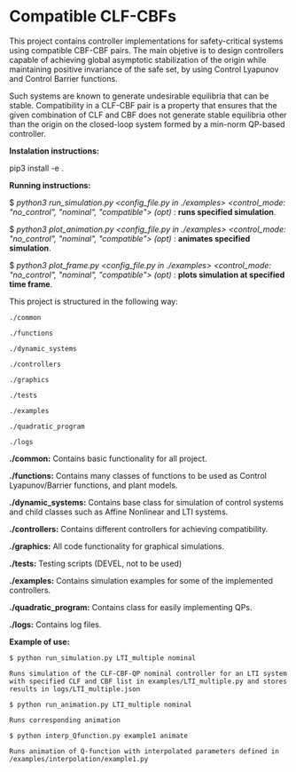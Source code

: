# Compatible CLF-CBFs

This project contains controller implementations for safety-critical systems using compatible CBF-CBF pairs.
The main objetive is to design controllers capable of achieving global asymptotic stabilization of the origin 
while maintaining positive invariance of the safe set, by using Control Lyapunov and Control Barrier functions.

Such systems are known to generate undesirable equilibria that can be stable. 
Compatibility in a CLF-CBF pair is a property that ensures that the given combination of CLF and CBF does 
not generate stable equilibria other than the origin on the closed-loop system formed by a min-norm QP-based controller.

**Instalation instructions:**

pip3 install -e .

**Running instructions:** 

$ *python3 run_simulation.py <config_file.py in ./examples> <control_mode: "no_control", "nominal", "compatible"> (opt) <starting time>*: **runs specified simulation**.

$ *python3 plot_animation.py <config_file.py in ./examples> <control_mode: "no_control", "nominal", "compatible"> (opt) <starting time>*: **animates specified simulation**.

$ *python3 plot_frame.py <config_file.py in ./examples> <control_mode: "no_control", "nominal", "compatible"> (opt) <time frame>*: **plots simulation at specified time frame**.

This project is structured in the following way:

    ./common

    ./functions
    
    ./dynamic_systems

    ./controllers

    ./graphics
    
    ./tests

    ./examples

    ./quadratic_program

    ./logs

**./common:** Contains basic functionality for all project.

**./functions:** Contains many classes of functions to be used as Control Lyapunov/Barrier functions, and plant models.

**./dynamic_systems:** Contains base class for simulation of control systems and child classes such as Affine Nonlinear and LTI systems.

**./controllers:** Contains different controllers for achieving compatibility.

**./graphics:** All code functionality for graphical simulations.

**./tests:** Testing scripts (DEVEL, not to be used)

**./examples:** Contains simulation examples for some of the implemented controllers.

**./quadratic_program:** Contains class for easily implementing QPs.

**./logs:** Contains log files.


**Example of use:** 

    $ python run_simulation.py LTI_multiple nominal

    Runs simulation of the CLF-CBF-QP nominal controller for an LTI system with specified CLF and CBF list in examples/LTI_multiple.py and stores results in logs/LTI_multiple.json

    $ python run_animation.py LTI_multiple nominal

    Runs corresponding animation

    $ python interp_Qfunction.py example1 animate

    Runs animation of Q-function with interpolated parameters defined in /examples/interpolation/example1.py